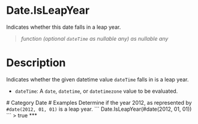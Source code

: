 # Date.IsLeapYear
Indicates whether this date falls in a leap year.
> _function (optional <code>dateTime</code> as nullable any) as nullable any_

# Description 
Indicates whether the given datetime value <code>dateTime</code> falls in is a leap year. 
 <ul>
        <li><code>dateTime</code>: A <code>date</code>, <code>datetime</code>, or <code>datetimezone</code> value to be evaluated.</li>        
      </ul>
# Category 
Date
# Examples 
Determine if the year 2012, as represented by <code>#date(2012, 01, 01)</code> is a leap year.
```
Date.IsLeapYear(#date(2012, 01, 01))
```
> true
***
